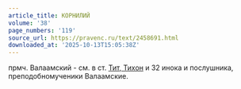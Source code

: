 ```yaml
---
article_title: КОРНИЛИЙ
volume: '38'
page_numbers: '119'
source_url: https://pravenc.ru/text/2458691.html
downloaded_at: '2025-10-13T15:05:38Z'
---
```


прмч. Валаамский - см. в ст. [Тит, Тихон](<https://pravenc.ru/text/Тит  Тихон.html>) и 32 инока и послушника, преподобномученики Валаамские.
